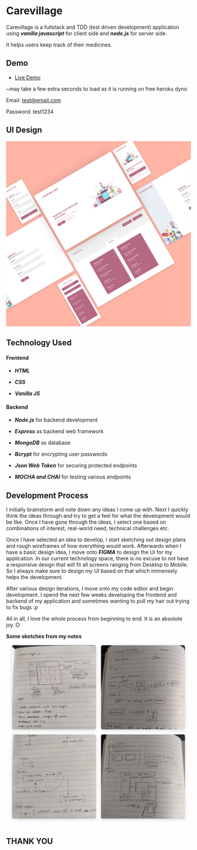 
  

# Carevillage

  

Carevillage is a fullstack and TDD (test driven development) application using ***vanilla javascript*** for client side and ***node.js*** for server side.

It helps users keep track of their medicines.

  

## Demo

  

-  [Live Demo](https://gentle-lake-89085.herokuapp.com/)

~may take a few extra seconds to load as it is running on free heroku dyno

  

Email: test@email.com

Password: test1234

  ## UI Design
  <img  src='./public/img/carevillage_concept.png'  width='1000px'>


## Technology Used

  

#### Frontend

  

-  ***HTML***

-  ***CSS***

-  ***Vanilla JS***

  

#### Backend

  

-  ***Node.js*** for backend development

-  ***Express*** as backend web framework

-  ***MongoDB*** as database

-  ***Bcrypt*** for encrypting user passwords

-  ***Json Web Token*** for securing protected endpoints

-  ***MOCHA and CHAI*** for testing various endpoints


## Development Process

  I initially brainstorm and note down any ideas I come up with. Next I quickly think the ideas through and try to get a feel for what the development would be like. Once I have gone through the ideas, I select one based on combinations of interest, real-world need, technical challenges etc.
  
Once I have selected an idea to develop, i start sketching out design plans and rough wireframes of how everything would work. Afterwards when I have a basic design idea, I move onto ***FIGMA*** to design the UI for my application. In our current technology space, there is no excuse to not have a responsive design that will fit all screens ranging from Desktop to Mobile. So I always make sure to design my UI based on that which immensely helps the development.

After various design iterations,  I move onto my code editor and begin development. I spend the next few weeks developing the frontend and backend of my application and sometimes wanting to pull my hair out trying to fix bugs :p

All in all, I love the whole process from beginning to end. It is an absolute joy :D


**Some sketches from my notes**
  <img  src='./public/img/carevillage_sketch.jpg'  width='1000px'>
  

## THANK YOU